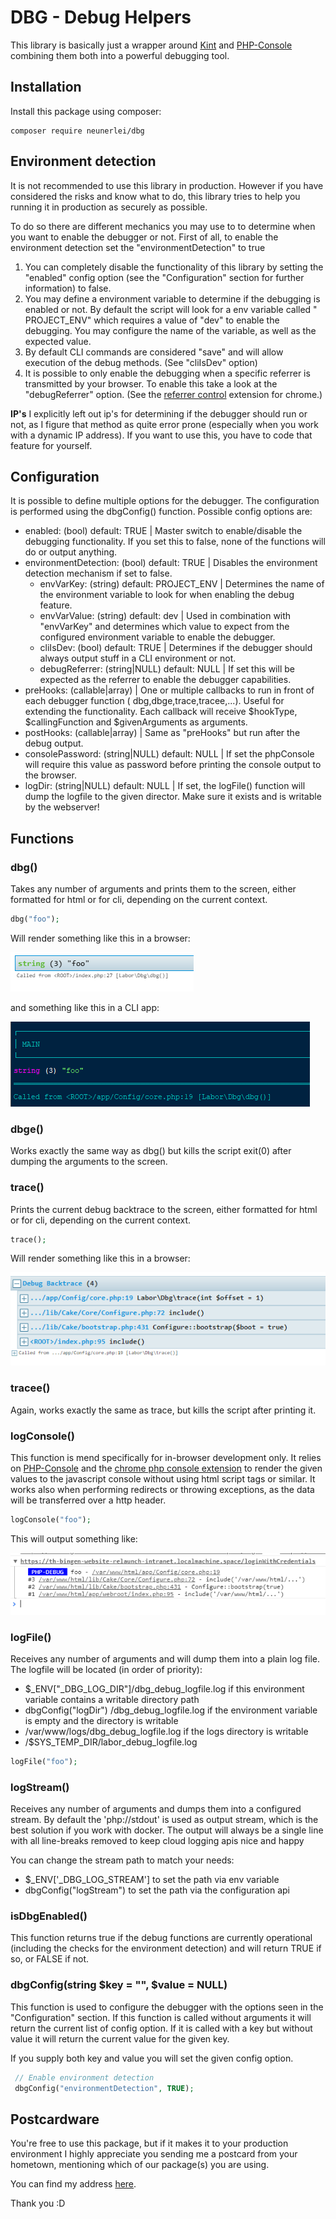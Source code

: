 # DBG - Debug Helpers

This library is basically just a wrapper around [Kint](https://github.com/kint-php/kint) and [PHP-Console](https://github.com/barbushin/php-console) combining
them both into a powerful debugging tool.

## Installation

Install this package using composer:

```
composer require neunerlei/dbg
```

## Environment detection

It is not recommended to use this library in production. However if you have considered the risks and know what to do, this library tries to help you running it
in production as securely as possible.

To do so there are different mechanics you may use to to determine when you want to enable the debugger or not. First of all, to enable the environment
detection set the "environmentDetection" to true

1. You can completely disable the functionality of this library by setting the "enabled" config option (see the "Configuration" section for further information)
   to false.
2. You may define a environment variable to determine if the debugging is enabled or not. By default the script will look for a env variable called "
   PROJECT_ENV" which requires a value of "dev" to enable the debugging. You may configure the name of the variable, as well as the expected value.
3. By default CLI commands are considered "save" and will allow execution of the debug methods. (See "cliIsDev" option)
4. It is possible to only enable the debugging when a specific referrer is transmitted by your browser. To enable this take a look at the "debugReferrer"
   option. (See the [referrer control](https://chrome.google.com/webstore/detail/referer-control/hnkcfpcejkafcihlgbojoidoihckciin?hl=en) extension for chrome.)

**IP's** I explicitly left out ip's for determining if the debugger should run or not, as I figure that method as quite error prone (especially when you work
with a dynamic IP address). If you want to use this, you have to code that feature for yourself.

## Configuration

It is possible to define multiple options for the debugger. The configuration is performed using the dbgConfig() function. Possible config options are:

- enabled: (bool) default: TRUE | Master switch to enable/disable the debugging functionality. If you set this to false,
  none of the functions will do or output
  anything.
- environmentDetection: (bool) default: TRUE | Disables the environment detection mechanism if set to false.
    - envVarKey: (string) default: PROJECT_ENV | Determines the name of the environment variable to look for when
      enabling the debug feature.
    - envVarValue: (string) default: dev | Used in combination with "envVarKey" and determines which value to expect
      from the configured environment variable to
      enable the debugger.
    - cliIsDev: (bool) default: TRUE | Determines if the debugger should always output stuff in a CLI environment or
      not.
    - debugReferrer: (string|NULL) default: NULL | If set this will be expected as the referrer to enable the debugger
      capabilities.
- preHooks: (callable|array) | One or multiple callbacks to run in front of each debugger function (
  dbg,dbge,trace,tracee,...). Useful for extending the
  functionality. Each callback will receive $hookType, $callingFunction and $givenArguments as arguments.
- postHooks: (callable|array) | Same as "preHooks" but run after the debug output.
- consolePassword: (string|NULL) default: NULL | If set the phpConsole will require this value as password before printing the console output to the browser.
- logDir: (string|NULL) default: NULL | If set, the logFile() function will dump the logfile to the given director. Make sure it exists and is writable by the
  webserver!

## Functions

### dbg()

Takes any number of arguments and prints them to the screen, either formatted for html or for cli, depending on the current context.

```php
dbg("foo");
```

Will render something like this in a browser:

![Preview](ReadmeImages/dbg.png)

and something like this in a CLI app:

![Preview](ReadmeImages/dbg-cli.png)

### dbge()

Works exactly the same way as dbg() but kills the script exit(0) after dumping the arguments to the screen.

### trace()

Prints the current debug backtrace to the screen, either formatted for html or for cli, depending on the current context.

```php
trace();
```

Will render something like this in a browser:

![Preview](ReadmeImages/trace.png)

### tracee()

Again, works exactly the same as trace, but kills the script after printing it.

### logConsole()

This function is mend specifically for in-browser development only. It relies on [PHP-Console](https://github.com/barbushin/php-console) and
the [chrome php console extension](https://chrome.google.com/webstore/detail/php-console/nfhmhhlpfleoednkpnnnkolmclajemef) to render the given values to the
javascript console without using html script tags or similar. It works also when performing redirects or throwing exceptions, as the data will be transferred
over a http header.

```php
logConsole("foo");
```

This will output something like:

![Preview](ReadmeImages/php-console.png)

### logFile()

Receives any number of arguments and will dump them into a plain log file. The logfile will be located (in order of priority):

- $_ENV["_DBG_LOG_DIR"]/dbg_debug_logfile.log if this environment variable contains a writable directory path
- dbgConfig("logDir") /dbg_debug_logfile.log if the environment variable is empty and the directory is writable
- /var/www/logs/dbg_debug_logfile.log if the logs directory is writable
- /$SYS_TEMP_DIR/labor_debug_logfile.log

```php
logFile("foo");
```

### logStream()

Receives any number of arguments and dumps them into a configured stream. By default the 'php://stdout' is used as output stream, which is the best solution if
you work with docker. The output will always be a single line with all line-breaks removed to keep cloud logging apis nice and happy

You can change the stream path to match your needs:

- $_ENV['_DBG_LOG_STREAM'] to set the path via env variable
- dbgConfig("logStream") to set the path via the configuration api

### isDbgEnabled()

This function returns true if the debug functions are currently operational (including the checks for the environment detection) and will return TRUE if so, or
FALSE if not.

### dbgConfig(string $key = "", $value = NULL)

This function is used to configure the debugger with the options seen in the "Configuration" section. If this function is called without arguments it will
return the current list of config option. If it is called with a key but without value it will return the current value for the given key.

If you supply both key and value you will set the given config option.

```php
 // Enable environment detection
 dbgConfig("environmentDetection", TRUE);
 ```

## Postcardware

You're free to use this package, but if it makes it to your production environment I highly appreciate you sending me a postcard from your hometown, mentioning
which of our package(s) you are using.

You can find my address [here](https://www.neunerlei.eu/).

Thank you :D 
